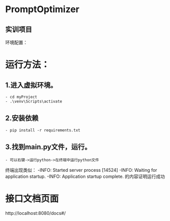 # PromptOptimizer

## 实训项目

环境配置：

# 运行方法：
## 1.进入虚拟环境。
    - cd myProject
    - .\venv\Scripts\activate

## 2.安装依赖
    - pip install -r requirements.txt

## 3.找到main.py文件，运行。
    - 可以右键->运行python->在终端中运行python文件

终端出现类似：
    -INFO:     Started server process [14524]
    -INFO:     Waiting for application startup.
    -INFO:     Application startup complete.
的内容证明运行成功

# 接口文档页面
http://localhost:8080/docs#/